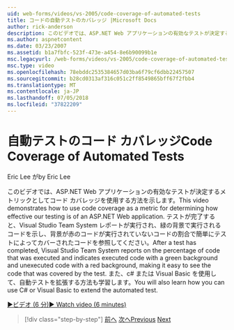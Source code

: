 ```yaml
---
uid: web-forms/videos/vs-2005/code-coverage-of-automated-tests
title: コードの自動テストのカバレッジ |Microsoft Docs
author: rick-anderson
description: このビデオでは、ASP.NET Web アプリケーションの有効なテストが決定するメトリックとしてコード カバレッジを使用する方法を示します。 テストした後は、com がしています.
ms.author: aspnetcontent
ms.date: 03/23/2007
ms.assetid: b1a7fbfc-523f-473e-a454-8e6b90099b1e
msc.legacyurl: /web-forms/videos/vs-2005/code-coverage-of-automated-tests
msc.type: video
ms.openlocfilehash: 78ebddc2535384657d03ba6f79cf6dbb22457507
ms.sourcegitcommit: b28cd0313af316c051c2ff8549865bff67f2fbb4
ms.translationtype: MT
ms.contentlocale: ja-JP
ms.lasthandoff: 07/05/2018
ms.locfileid: "37822209"
---
```

<a name="code-coverage-of-automated-tests"></a><span data-ttu-id="95abe-104">自動テストのコード カバレッジ</span><span class="sxs-lookup"><span data-stu-id="95abe-104">Code Coverage of Automated Tests</span></span>
====================
<span data-ttu-id="95abe-105">Eric Lee が</span><span class="sxs-lookup"><span data-stu-id="95abe-105">by Eric Lee</span></span>

<span data-ttu-id="95abe-106">このビデオでは、ASP.NET Web アプリケーションの有効なテストが決定するメトリックとしてコード カバレッジを使用する方法を示します。</span><span class="sxs-lookup"><span data-stu-id="95abe-106">This video demonstrates how to use code coverage as a metric for determining how effective our testing is of an ASP.NET Web application.</span></span> <span data-ttu-id="95abe-107">テストが完了すると、Visual Studio Team System レポートが実行され、緑の背景で実行されるコードを示し、背景が赤のコードが実行されていないコードの割合で簡単にテストによってカバーされたコードを参照してください。</span><span class="sxs-lookup"><span data-stu-id="95abe-107">After a test has completed, Visual Studio Team System reports on the percentage of code that was executed and indicates executed code with a green background and unexecuted code with a red background, making it easy to see the code that was covered by the test.</span></span> <span data-ttu-id="95abe-108">また、c# または Visual Basic を使用して、自動テストを拡張する方法も学習します。</span><span class="sxs-lookup"><span data-stu-id="95abe-108">You will also learn how you can use C# or Visual Basic to extend the automated test.</span></span>

[<span data-ttu-id="95abe-109">&#9654;ビデオ (6 分)</span><span class="sxs-lookup"><span data-stu-id="95abe-109">&#9654; Watch video (6 minutes)</span></span>](https://channel9.msdn.com/Blogs/ASP-NET-Site-Videos/code-coverage-of-automated-tests)

> [!div class="step-by-step"]
> <span data-ttu-id="95abe-110">[前へ](measuring-the-business-value-of-ajax.md)
> [次へ](custom-extraction-rules-and-coded-web-tests.md)</span><span class="sxs-lookup"><span data-stu-id="95abe-110">[Previous](measuring-the-business-value-of-ajax.md)
[Next](custom-extraction-rules-and-coded-web-tests.md)</span></span>
